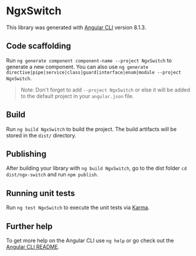 # NgxSwitch

This library was generated with [Angular CLI](https://github.com/angular/angular-cli) version 8.1.3.

## Code scaffolding

Run `ng generate component component-name --project NgxSwitch` to generate a new component. You can also use `ng generate directive|pipe|service|class|guard|interface|enum|module --project NgxSwitch`.
> Note: Don't forget to add `--project NgxSwitch` or else it will be added to the default project in your `angular.json` file. 

## Build

Run `ng build NgxSwitch` to build the project. The build artifacts will be stored in the `dist/` directory.

## Publishing

After building your library with `ng build NgxSwitch`, go to the dist folder `cd dist/ngx-switch` and run `npm publish`.

## Running unit tests

Run `ng test NgxSwitch` to execute the unit tests via [Karma](https://karma-runner.github.io).

## Further help

To get more help on the Angular CLI use `ng help` or go check out the [Angular CLI README](https://github.com/angular/angular-cli/blob/master/README.md).
